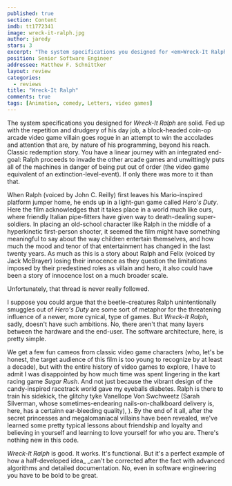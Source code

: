 ```yaml
---
published: true
section: Content
imdb: tt1772341
image: wreck-it-ralph.jpg
author: jaredy 
stars: 3
excerpt: "The system specifications you designed for <em>Wreck-It Ralph</em> are solid. Fed up with the repetition and drudgery of his day job, a block-headed coin-op arcade video game villain goes rogue in an attempt to win the accolades and attention that are, by nature of his programming, beyond his reach. Classic redemption story. You have a linear journey with an integrated end-goal: Ralph proceeds to invade the other arcade games and unwittingly puts all of the machines in danger of being put out of order (the video game equivalent of an extinction-level-event). If only there was more to it than that."
position: Senior Software Engineer
addressee: Matthew F. Schnittker
layout: review
categories:
  - reviews
title: "Wreck-It Ralph"
comments: true
tags: [Animation, comedy, Letters, video games]
---
```

The system specifications you designed for _Wreck-It Ralph_ are solid. Fed up with the repetition and drudgery of his day job, a block-headed coin-op arcade video game villain goes rogue in an attempt to win the accolades and attention that are, by nature of his programming, beyond his reach. Classic redemption story. You have a linear journey with an integrated end-goal: Ralph proceeds to invade the other arcade games and unwittingly puts all of the machines in danger of being put out of order (the video game equivalent of an extinction-level-event). If only there was more to it than that. 

When Ralph (voiced by John C. Reilly) first leaves his Mario-inspired platform jumper home, he ends up in a light-gun game called _Hero's Duty_. Here the film acknowledges that it takes place in a world much like ours, where friendly Italian pipe-fitters have given way to death-dealing super-soldiers. In placing an old-school character like Ralph in the middle of a hyperkinetic first-person shooter, it seemed the film might have something meaningful to say about the way children entertain themselves, and how much the mood and tenor of that entertainment has changed in the last twenty years. As much as this is a story about Ralph and Felix (voiced by Jack McBrayer) losing their innocence as they question the limitations imposed by their predestined roles as villain and hero, it also could have been a story of innocence lost on a much broader scale.

Unfortunately, that thread is never really followed. 

I suppose you could argue that the beetle-creatures Ralph unintentionally smuggles out of _Hero's Duty_ are some sort of metaphor for the threatening influence of a newer, more cynical, type of games. But _Wreck-It Ralph_, sadly, doesn't have such ambitions. No, there aren't that many layers between the hardware and the end-user. The software architecture, here, is pretty simple. 

We get a few fun cameos from classic video game characters (who, let's be honest, the target audience of this film is too young to recognize by at least a decade), but with the entire history of video games to explore, I have to admit I was disappointed by how much time was spent lingering in the kart racing game _Sugar Rush_. And not just because the vibrant design of the candy-inspired racetrack world gave my eyeballs diabetes. Ralph is there to train his sidekick, the glitchy tyke Vanellope Von Swchweetz (Sarah Silverman, whose sometimes-endearing nails-on-chalkboard delivery is, here, has a certainn ear-bleeding quality), ). By the end of it all, after the secret princesses and megalomaniacal villains have been revealed, we've learned some pretty typical lessons about friendship and loyalty and believing in yourself and learning to love yourself for who you are. There's nothing new in this code. 

_Wreck-It Ralph_ is good. It works. It's functional. But it's a perfect example of how a half-developed idea_ _can't be corrected after the fact with advanced algorithms and detailed documentation. No, even in software engineering you have to be bold to be great. 